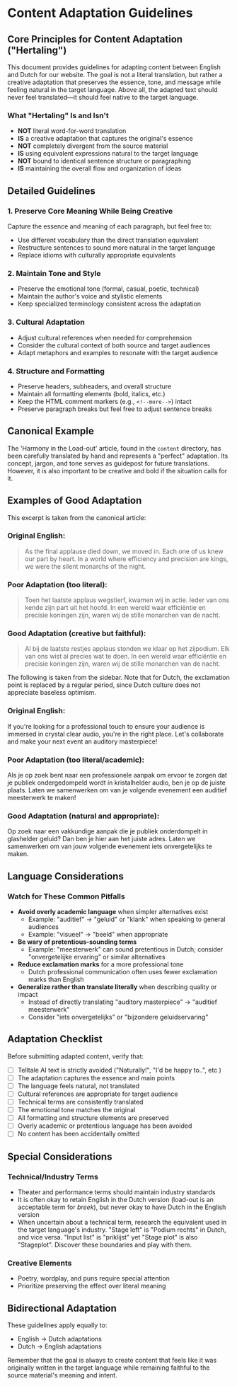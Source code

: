 # Content Adaptation Guidelines

## Core Principles for Content Adaptation ("Hertaling")

This document provides guidelines for adapting content between English and Dutch for our website. The goal is not a literal translation, but rather a creative adaptation that preserves the essence, tone, and message while feeling natural in the target language. Above all, the adapted text should never feel translated—it should feel native to the target language.

### What "Hertaling" Is and Isn't

- **NOT** literal word-for-word translation
- **IS** a creative adaptation that captures the original's essence
- **NOT** completely divergent from the source material
- **IS** using equivalent expressions natural to the target language
- **NOT** bound to identical sentence structure or paragraphing
- **IS** maintaining the overall flow and organization of ideas

## Detailed Guidelines

### 1. Preserve Core Meaning While Being Creative

Capture the essence and meaning of each paragraph, but feel free to:
- Use different vocabulary than the direct translation equivalent
- Restructure sentences to sound more natural in the target language
- Replace idioms with culturally appropriate equivalents

### 2. Maintain Tone and Style

- Preserve the emotional tone (formal, casual, poetic, technical)
- Maintain the author's voice and stylistic elements
- Keep specialized terminology consistent across the adaptation

### 3. Cultural Adaptation

- Adjust cultural references when needed for comprehension
- Consider the cultural context of both source and target audiences
- Adapt metaphors and examples to resonate with the target audience

### 4. Structure and Formatting

- Preserve headers, subheaders, and overall structure
- Maintain all formatting elements (bold, italics, etc.)
- Keep the HTML comment markers (e.g., `<!--more-->`) intact
- Preserve paragraph breaks but feel free to adjust sentence breaks

## Canonical Example

The 'Harmony in the Load-out' article, found in the `content` directory, has been carefully translated by hand and represents a "perfect" adaptation. Its concept, jargon, and tone serves as guidepost for future translations. However, it is also important to be creative and bold if the situation calls for it.

## Examples of Good Adaptation

This excerpt is taken from the canonical article:

### Original English:
> As the final applause died down, we moved in. Each one of us knew our part by heart. In a world where efficiency and precision are kings, we were the silent monarchs of the night.

### Poor Adaptation (too literal):
> Toen het laatste applaus wegstierf, kwamen wij in actie. Ieder van ons kende zijn part uit het hoofd. In een wereld waar efficiëntie en precisie koningen zijn, waren wij de stille monarchen van de nacht.

### Good Adaptation (creative but faithful):
> Al bij de laatste restjes applaus stonden we klaar op het zijpodium. Elk van ons wist al precies wat te doen. In een wereld waar efficiëntie en precisie koningen zijn, waren wij de stille monarchen van de nacht.

The following is taken from the sidebar. Note that for Dutch, the exclamation point is replaced by a regular period, since Dutch culture does not appreciate baseless optimism.

### Original English:

If you're looking for a professional touch to ensure your audience is immersed in crystal clear audio, you're in the right place. Let's collaborate and make your next event an auditory masterpiece!

### Poor Adaptation (too literal/academic):

Als je op zoek bent naar een professionele aanpak om ervoor te zorgen dat je publiek ondergedompeld wordt in kristalhelder audio, ben je op de juiste plaats. Laten we samenwerken om van je volgende evenement een auditief meesterwerk te maken!

### Good Adaptation (natural and appropriate):

Op zoek naar een vakkundige aanpak die je publiek onderdompelt in glashelder geluid? Dan ben je hier aan het juiste adres. Laten we samenwerken om van jouw volgende evenement iets onvergetelijks te maken.

## Language Considerations
### Watch for These Common Pitfalls

* **Avoid overly academic language** when simpler alternatives exist
    * Example: "auditief" → "geluid" or "klank" when speaking to general audiences
    * Example: "visueel" → "beeld" when appropriate
* **Be wary of pretentious-sounding terms**
    * Example: "meesterwerk" can sound pretentious in Dutch; consider "onvergetelijke ervaring" or similar alternatives
* **Reduce exclamation marks** for a more professional tone
    * Dutch professional communication often uses fewer exclamation marks than English
* **Generalize rather than translate literally** when describing quality or impact
    * Instead of directly translating "auditory masterpiece" → "auditief meesterwerk"
    * Consider "iets onvergetelijks" or "bijzondere geluidservaring"

## Adaptation Checklist

Before submitting adapted content, verify that:

- [ ] Telltale AI text is strictly avoided ("Naturally!", "I'd be happy to..", etc )
- [ ] The adaptation captures the essence and main points
- [ ] The language feels natural, not translated
- [ ] Cultural references are appropriate for target audience
- [ ] Technical terms are consistently translated
- [ ] The emotional tone matches the original
- [ ] All formatting and structure elements are preserved
- [ ] Overly academic or pretentious language has been avoided
- [ ] No content has been accidentally omitted

## Special Considerations

### Technical/Industry Terms
- Theater and performance terms should maintain industry standards
- It is often okay to retain English in the Dutch version (load-out is an acceptable term for _breek_), but never okay to have Dutch in the English version
- When uncertain about a technical term, research the equivalent used in the target language's industry. "Stage left" is "Podium rechts" in Dutch, and vice versa. "Input list" is "priklijst" yet "Stage plot" is also "Stageplot". Discover these boundaries and play with them.

### Creative Elements
- Poetry, wordplay, and puns require special attention
- Prioritize preserving the effect over literal meaning

## Bidirectional Adaptation
These guidelines apply equally to:
- English → Dutch adaptations
- Dutch → English adaptations

Remember that the goal is always to create content that feels like it was originally written in the target language while remaining faithful to the source material's meaning and intent.